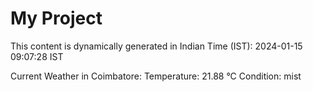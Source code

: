 # My Project

This content is dynamically generated in Indian Time (IST): 2024-01-15 09:07:28 IST


Current Weather in Coimbatore:
Temperature: 21.88 °C
Condition: mist
